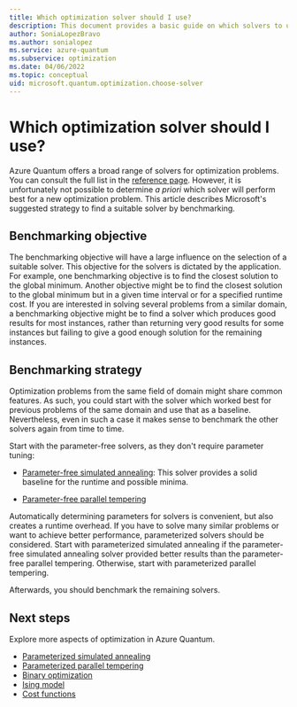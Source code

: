 ```yaml
---
title: Which optimization solver should I use?
description: This document provides a basic guide on which solvers to use in Azure Quantum.
author: SoniaLopezBravo
ms.author: sonialopez
ms.service: azure-quantum
ms.subservice: optimization
ms.date: 04/06/2022
ms.topic: conceptual
uid: microsoft.quantum.optimization.choose-solver
---
```


# Which optimization solver should I use?

Azure Quantum offers a broad range of solvers for optimization problems. You can consult the full list in the [reference page](xref:microsoft.quantum.reference.qio-target-list). However, it is unfortunately not possible to determine *a priori* which solver will perform best for a new optimization problem. This article describes Microsoft's suggested strategy to find a suitable solver by benchmarking.

## Benchmarking objective

The benchmarking objective will have a large influence on the selection of a suitable solver. This objective for the solvers is dictated by the application. For example, one benchmarking objective is to find the closest solution to the global minimum. Another objective might be to find the closest solution to the global minimum but in a given time interval or for a specified runtime cost.
If you are interested in solving several problems from a similar domain, a benchmarking objective might be to find a solver which produces good results for most instances, rather than returning very good results for some instances but failing to give a good enough solution for the remaining instances.

## Benchmarking strategy

Optimization problems from the same field of domain might share common features. As such, you could start with the solver which worked best for previous problems of the same domain and use that as a baseline. Nevertheless, even in such a case it makes sense to benchmark the other solvers again from time to time.

Start with the parameter-free solvers, as they don't require parameter tuning:

- [Parameter-free simulated annealing](xref:microsoft.quantum.optimization.simulated-annealing#parameter-free-simulated-annealing-cpu): This solver provides a solid baseline for the runtime and possible minima.

- [Parameter-free parallel tempering](xref:microsoft.quantum.optimization.parallel-tempering#parameter-free-parallel-tempering)

Automatically determining parameters for solvers is convenient, but also creates a runtime overhead. If you have to solve many similar problems or want to achieve better performance, parameterized solvers should be considered. Start with parameterized simulated annealing if the parameter-free simulated annealing solver provided better results than the parameter-free parallel tempering. Otherwise, start with parameterized parallel tempering.

Afterwards, you should benchmark the remaining solvers.

## Next steps

Explore more aspects of optimization in Azure Quantum.

- [Parameterized simulated annealing](xref:microsoft.quantum.optimization.simulated-annealing#parameterized-simulated-annealing-cpu)
- [Parameterized parallel tempering](xref:microsoft.quantum.optimization.parallel-tempering#parameterized-parallel-tempering)
- [Binary optimization](xref:microsoft.quantum.optimization.concepts.binary-optimization)
- [Ising model](xref:microsoft.quantum.optimization.concepts.ising-model)
- [Cost functions](xref:microsoft.quantum.optimization.concepts.cost-function)
